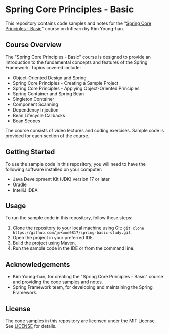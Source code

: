 # Spring Core Principles - Basic

This repository contains code samples and notes for the "[Spring Core Principles - Basic](https://www.inflearn.com/course/%EC%8A%A4%ED%94%84%EB%A7%81-%ED%95%B5%EC%8B%AC-%EC%9B%90%EB%A6%AC-%EA%B8%B0%EB%B3%B8%ED%8E%B8)" course on Inflearn by Kim Young-han.

## Course Overview

The "Spring Core Principles - Basic" course is designed to provide an introduction to the fundamental concepts and features of the Spring Framework. Topics covered include:

- Object-Oriented Design and Spring
- Spring Core Principles - Creating a Sample Project
- Spring Core Principles - Applying Object-Oriented Principles
- Spring Container and Spring Bean
- Singleton Container
- Component Scanning
- Dependency Injection
- Bean Lifecycle Callbacks
- Bean Scopes

The course consists of video lectures and coding exercises. Sample code is provided for each section of the course.

## Getting Started

To use the sample code in this repository, you will need to have the following software installed on your computer:

- Java Development Kit (JDK) version 17 or later
- Gradle
- IntelliJ IDEA

## Usage

To run the sample code in this repository, follow these steps:

1. Clone the repository to your local machine using Git: `git clone https://github.com/jwkwon0817/spring-basic-study.git`
2. Open the project in your preferred IDE.
3. Build the project using Maven.
4. Run the sample code in the IDE or from the command line.

## Acknowledgements

- Kim Young-han, for creating the "Spring Core Principles - Basic" course and providing the code samples and notes.
- Spring Framework team, for developing and maintaining the Spring Framework.

## License

The code samples in this repository are licensed under the MIT License. See [LICENSE](LICENSE) for details.
